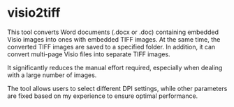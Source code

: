 # visio2tiff

This tool converts Word documents (.docx or .doc) containing embedded Visio images into ones with embedded TIFF images. At the same time, the converted TIFF images are saved to a specified folder. In addition, it can convert multi-page Visio files into separate TIFF images.

It significantly reduces the manual effort required, especially when dealing with a large number of images.

The tool allows users to select different DPI settings, while other parameters are fixed based on my experience to ensure optimal performance.

